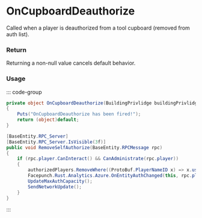 # OnCupboardDeauthorize
<Badge type="info" text="Structure"/><Badge type="danger" text="Carbon Compatible"/><Badge type="warning" text="Oxide Compatible"/>
Called when a player is deauthorized from a tool cupboard (removed from auth list).

### Return
Returning a non-null value cancels default behavior.

### Usage
::: code-group
```csharp [Example]
private object OnCupboardDeauthorize(BuildingPrivlidge buildingPrivlidge, BasePlayer player)
{
	Puts("OnCupboardDeauthorize has been fired!");
	return (object)default;
}
```
```csharp [Source — Assembly-CSharp @ BuildingPrivlidge]
[BaseEntity.RPC_Server]
[BaseEntity.RPC_Server.IsVisible(3f)]
public void RemoveSelfAuthorize(BaseEntity.RPCMessage rpc)
{
	if (rpc.player.CanInteract() && CanAdministrate(rpc.player))
	{
		authorizedPlayers.RemoveWhere((ProtoBuf.PlayerNameID x) => x.userid == (ulong)rpc.player.userID);
		Facepunch.Rust.Analytics.Azure.OnEntityAuthChanged(this, rpc.player, System.Linq.Enumerable.Select(authorizedPlayers, (ProtoBuf.PlayerNameID x) => x.userid), "removed", rpc.player.userID);
		UpdateMaxAuthCapacity();
		SendNetworkUpdate();
	}
}

```
:::
